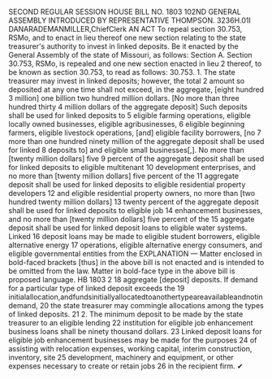 SECOND REGULAR SESSION
HOUSE BILL NO. 1803
102ND GENERAL ASSEMBLY
INTRODUCED BY REPRESENTATIVE THOMPSON.
3236H.01I DANARADEMANMILLER,ChiefClerk
AN ACT
To repeal section 30.753, RSMo, and to enact in lieu thereof one new section relating to the
state treasurer's authority to invest in linked deposits.
Be it enacted by the General Assembly of the state of Missouri, as follows:
Section A. Section 30.753, RSMo, is repealed and one new section enacted in lieu
2 thereof, to be known as section 30.753, to read as follows:
30.753. 1. The state treasurer may invest in linked deposits; however, the total
2 amount so deposited at any one time shall not exceed, in the aggregate, [eight hundred
3 million] one billion two hundred million dollars. [No more than three hundred thirty
4 million dollars of the aggregate deposit] Such deposits shall be used for linked deposits to
5 eligible farming operations, eligible locally owned businesses, eligible agribusinesses,
6 eligible beginning farmers, eligible livestock operations, [and] eligible facility borrowers, [no
7 more than one hundred ninety million of the aggregate deposit shall be used for linked
8 deposits to] and eligible small businesses[,]. No more than [twenty million dollars] five
9 percent of the aggregate deposit shall be used for linked deposits to eligible multitenant
10 development enterprises, and no more than [twenty million dollars] five percent of the
11 aggregate deposit shall be used for linked deposits to eligible residential property developers
12 and eligible residential property owners, no more than [two hundred twenty million dollars]
13 twenty percent of the aggregate deposit shall be used for linked deposits to eligible job
14 enhancement businesses, and no more than [twenty million dollars] five percent of the
15 aggregate deposit shall be used for linked deposit loans to eligible water systems. Linked
16 deposit loans may be made to eligible student borrowers, eligible alternative energy
17 operations, eligible alternative energy consumers, and eligible governmental entities from the
EXPLANATION — Matter enclosed in bold-faced brackets [thus] in the above bill is not enacted and is
intended to be omitted from the law. Matter in bold-face type in the above bill is proposed language.
HB 1803 2
18 aggregate [deposit] deposits. If demand for a particular type of linked deposit exceeds the
19 initialallocation,andfundsinitiallyallocatedtoanothertypeareavailableandnotindemand,
20 the state treasurer may commingle allocations among the types of linked deposits.
21 2. The minimum deposit to be made by the state treasurer to an eligible lending
22 institution for eligible job enhancement business loans shall be ninety thousand dollars.
23 Linked deposit loans for eligible job enhancement businesses may be made for the purposes
24 of assisting with relocation expenses, working capital, interim construction, inventory, site
25 development, machinery and equipment, or other expenses necessary to create or retain jobs
26 in the recipient firm.
✔